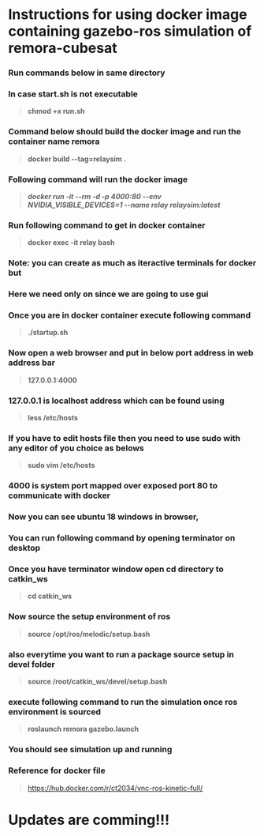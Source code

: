 # Instructions for using docker image containing gazebo-ros simulation of remora-cubesat

### Run commands below in same directory
### In case start.sh is not executable

>  **chmod +x run.sh**
### Command below should build the docker image and run the container name remora

>  **docker build --tag=relaysim .** 

### Following command will run the docker image 
>    ***docker run -it --rm -d -p 4000:80 --env NVIDIA_VISIBLE_DEVICES=1 --name relay relaysim:latest***
### Run following command to get in docker container

>  **docker exec -it relay bash** 

### Note: you can create as much as iteractive terminals for docker but 
### Here we need only on since we are going to use gui

### Once you are in docker container execute following command

>  **./startup.sh** 

### Now open a web browser and put in below port address in web address bar

>  **127.0.0.1:4000**

### 127.0.0.1 is localhost address which can be found using

>  **less /etc/hosts**

### If you have to edit hosts file then you need to use sudo with any editor of you choice as belows
>  **sudo vim /etc/hosts**

### 4000 is system port mapped over exposed port 80 to communicate with docker 
### Now you can see ubuntu 18 windows in browser, 
### You can run following command by opening terminator on desktop
### Once you have terminator window open cd directory to catkin_ws

> **cd catkin_ws**

### Now source the setup environment of ros

> **source /opt/ros/melodic/setup.bash**

### also everytime you want to run a package source setup in devel folder

> **source /root/catkin_ws/devel/setup.bash**

### execute following command to run the simulation once ros environment is sourced

>  **roslaunch remora gazebo.launch** 

### You should see simulation up and running
### Reference for docker file 

> https://hub.docker.com/r/ct2034/vnc-ros-kinetic-full/

# Updates are comming!!!
